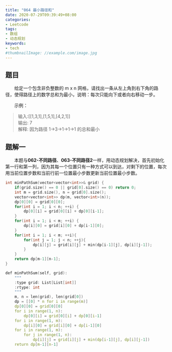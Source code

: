 ```yaml
---
title: "064 最小路径和"
date: 2020-07-29T09:39:49+08:00
categories:
- Leetcode
tags:
- 数组
- 动态规划
keywords:
- tech
#thumbnailImage: //example.com/image.jpg
---
```


<!--more-->
## 题目
　　给定一个包含非负整数的 m x n 网格，请找出一条从左上角到右下角的路径，使得路径上的数字总和为最小，说明：每次只能向下或者向右移动一步。

　　示例：
> 输入:[[1,3,1],[1,5,1],[4,2,1]]  
> 输出: 7  
> 解释: 因为路径 1→3→1→1→1 的总和最小

## 题解一
　　本题与**062-不同路径**、**063-不同路径2**一样，用动态规划解决，首先初始化第一行和第一列，因为其每一个位置只有一种方式可以到达，对剩下的位置，每次用当前位置步数和当前行前一位置最小步数更新当前位置最小步数。

```cpp
int minPathSum(vector<vector<int>>& grid) {
    if(grid.size() == 0 || grid[0].size() == 0) return 0;
    int m = grid.size(), n = grid[0].size();
    vector<vector<int>> dp(m, vector<int>(n));
    dp[0][0] = grid[0][0];
    for(int i = 1; i < n; ++i) {
        dp[0][i] = grid[0][i] + dp[0][i-1];
    }
    for(int i = 1; i < m; ++i) {
        dp[i][0] = grid[i][0] + dp[i-1][0];
    }
    for(int i = 1; i < m; ++i){
        for(int j = 1; j < n; ++j){
            dp[i][j] = grid[i][j] + min(dp[i-1][j], dp[i][j-1]);
        }
    }
    return dp[m-1][n-1];
}
```

```cpp
def minPathSum(self, grid):
    """
    :type grid: List[List[int]]
    :rtype: int
    """
    m, n = len(grid), len(grid[0])
    dp = [[0] * n for i in range(m)]
    dp[0][0] = grid[0][0]
    for i in range(1, n):
        dp[0][i] = grid[0][i] + dp[0][i-1]
    for i in range(1, m):
        dp[i][0] = grid[i][0] + dp[i-1][0]
    for i in range(1, m):
        for j in range(1, n):
            dp[i][j] = grid[i][j] + min(dp[i-1][j], dp[i][j-1])
    return dp[m-1][n-1]
```
